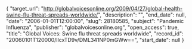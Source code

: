 {
  "target_url": "http://globalvoicesonline.org/2009/04/27/global-health-swine-flu-threat-spreads-worldwide/", 
  "description": "", 
  "end_date": null, 
  "date": "2006-01-01T12:00:00", 
  "slug": 28180585, 
  "subject": "Pandemic Influenza", 
  "publisher": "globalvoicesonline.org", 
  "open_access": true, 
  "title": "Global Voices: Swine flu threat spreads worldwide", 
  "record_id": "20060101T120000/IlcxTD9v/DML341NP0mGWw==", 
  "start_date": null
}

